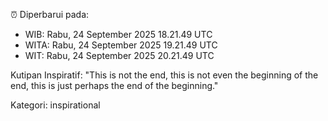 ⏰ Diperbarui pada:
- WIB: Rabu, 24 September 2025 18.21.49 UTC
- WITA: Rabu, 24 September 2025 19.21.49 UTC
- WIT: Rabu, 24 September 2025 20.21.49 UTC

Kutipan Inspiratif:
"This is not the end, this is not even the beginning of the end, this is just perhaps the end of the beginning."


Kategori: inspirational

